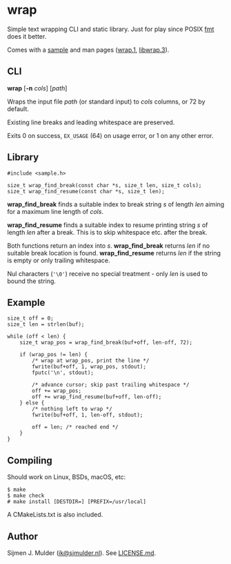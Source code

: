 wrap
====
Simple text wrapping CLI and static library. Just for play since POSIX
[fmt](https://man.openbsd.org/fmt) does it better.

Comes with a [sample](sample.c) and man pages ([wrap.1](wrap.1),
[libwrap.3](libwrap.3)).

CLI
---
**wrap** [**-n** *cols*] [*path*]

Wraps the input file *path* (or standard input) to *cols* columns, or
72 by default.

Existing line breaks and leading whitespace are preserved.

Exits 0 on success, `EX_USAGE` (64) on usage error, or 1 on any other
error.

Library
-------
    #include <sample.h>

    size_t wrap_find_break(const char *s, size_t len, size_t cols);
    size_t wrap_find_resume(const char *s, size_t len);

**wrap_find_break** finds a suitable index to break string *s* of
length *len* aiming for a maximum line length of *cols*.

**wrap_find_resume** finds a suitable index to resume printing string
*s* of length *len* after a break. This is to skip whitespace etc.
after the break.

Both functions return an index into *s*. **wrap_find_break** returns
*len* if no suitable break location is found. **wrap_find_resume**
returns *len* if the string is empty or only trailing whitespace.

Nul characters (`'\0'`) receive no special treatment - only *len* is
used to bound the string.

Example
-------
    size_t off = 0;
    size_t len = strlen(buf);
    
    while (off < len) {
    	size_t wrap_pos = wrap_find_break(buf+off, len-off, 72);
    
    	if (wrap_pos != len) {
    		/* wrap at wrap_pos, print the line */
    		fwrite(buf+off, 1, wrap_pos, stdout);
    		fputc('\n', stdout);
    
    		/* advance cursor; skip past trailing whitespace */
    		off += wrap_pos;
    		off += wrap_find_resume(buf+off, len-off);
    	} else {
    		/* nothing left to wrap */
    		fwrite(buf+off, 1, len-off, stdout);
    
    		off = len; /* reached end */
    	}
    }

Compiling
---------
Should work on Linux, BSDs, macOS, etc:

    $ make
    $ make check
    # make install [DESTDIR=] [PREFIX=/usr/local]

A CMakeLists.txt is also included.

Author
------
Sijmen J. Mulder (<ik@sjmulder.nl>). See [LICENSE.md](LICENSE.md).
